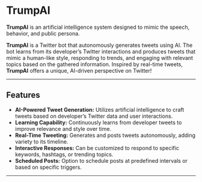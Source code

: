 # TrumpAI


**TrumpAI** is an artificial intelligence system designed to mimic the speech, behavior, and public persona.

**TrumpAI** is a Twitter bot that autonomously generates tweets using AI. The bot learns from its developer’s Twitter interactions and produces tweets that mimic a human-like style, responding to trends, and engaging with relevant topics based on the gathered information. Inspired by real-time tweets, **TrumpAI** offers a unique, AI-driven perspective on Twitter!


---

## Features

- **AI-Powered Tweet Generation:** Utilizes artificial intelligence to craft tweets based on developer’s Twitter data and user interactions.
- **Learning Capability:** Continuously learns from developer tweets to improve relevance and style over time.
- **Real-Time Tweeting:** Generates and posts tweets autonomously, adding variety to its timeline.
- **Interactive Responses:** Can be customized to respond to specific keywords, hashtags, or trending topics.
- **Scheduled Posts:** Option to schedule posts at predefined intervals or based on specific triggers.

---

